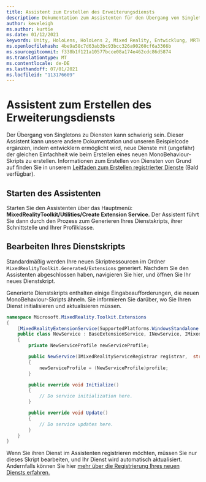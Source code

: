 ```yaml
---
title: Assistent zum Erstellen des Erweiterungsdiensts
description: Dokumentation zum Assistenten für den Übergang von Singletons zu MrTK-Diensten
author: keveleigh
ms.author: kurtie
ms.date: 01/12/2021
keywords: Unity, HoloLens, HoloLens 2, Mixed Reality, Entwicklung, MRTK,
ms.openlocfilehash: 4be9a58c7d63ab3bc93bcc326a90260cf6a3366b
ms.sourcegitcommit: f338b1f121a10577bcce08a174e462cdc86d5874
ms.translationtype: MT
ms.contentlocale: de-DE
ms.lasthandoff: 07/01/2021
ms.locfileid: "113176609"
---
```

# <a name="extension-service-creation-wizard"></a>Assistent zum Erstellen des Erweiterungsdiensts

Der Übergang von Singletons zu Diensten kann schwierig sein. Dieser Assistent kann unsere andere Dokumentation und unseren Beispielcode ergänzen, indem entwicklern ermöglicht wird, neue Dienste mit (ungefähr) der gleichen Einfachheit wie beim Erstellen eines neuen MonoBehaviour-Skripts zu erstellen. Informationen zum Erstellen von Diensten von Grund auf finden Sie in unserem [Leitfaden zum Erstellen registrierter Dienste](../../configuration/mixed-reality-configuration-guide.md) (Bald verfügbar).

## <a name="launching-the-wizard"></a>Starten des Assistenten

Starten Sie den Assistenten über das Hauptmenü: **MixedRealityToolkit/Utilities/Create Extension Service.** Der Assistent führt Sie dann durch den Prozess zum Generieren Ihres Dienstskripts, ihrer Schnittstelle und Ihrer Profilklasse.

## <a name="editing-your-service-script"></a>Bearbeiten Ihres Dienstskripts

Standardmäßig werden Ihre neuen Skriptressourcen im Ordner `MixedRealityToolkit.Generated/Extensions` generiert. Nachdem Sie den Assistenten abgeschlossen haben, navigieren Sie hier, und öffnen Sie Ihr neues Dienstskript.

Generierte Dienstskripts enthalten einige Eingabeaufforderungen, die neuen MonoBehaviour-Skripts ähneln. Sie informieren Sie darüber, wo Sie Ihren Dienst initialisieren und aktualisieren müssen.

```csharp
namespace Microsoft.MixedReality.Toolkit.Extensions
{
    [MixedRealityExtensionService(SupportedPlatforms.WindowsStandalone|SupportedPlatforms.MacStandalone|SupportedPlatforms.LinuxStandalone|SupportedPlatforms.WindowsUniversal)]
    public class NewService : BaseExtensionService, INewService, IMixedRealityExtensionService
    {
        private NewServiceProfile newServiceProfile;

        public NewService(IMixedRealityServiceRegistrar registrar,  string name,  uint priority,  BaseMixedRealityProfile profile) : base(registrar, name, priority, profile) 
        {
            newServiceProfile = (NewServiceProfile)profile;
        }

        public override void Initialize()
        {
            // Do service initialization here.
        }

        public override void Update()
        {
            // Do service updates here.
        }
    }
}
```

Wenn Sie ihren Dienst im Assistenten registrieren möchten, müssen Sie nur dieses Skript bearbeiten, und Ihr Dienst wird automatisch aktualisiert. Andernfalls können Sie hier [mehr über die Registrierung Ihres neuen Diensts erfahren.](../../configuration/mixed-reality-configuration-guide.md)
